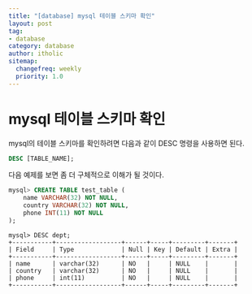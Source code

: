 ```yaml
---
title: "[database] mysql 테이블 스키마 확인"
layout: post
tag:
- database
category: database
author: itholic
sitemap:
  changefreq: weekly
  priority: 1.0
---
```


# mysql 테이블 스키마 확인

mysql의 테이블 스키마를 확인하려면 다음과 같이 DESC 명령을 사용하면 된다.

```sql
DESC [TABLE_NAME];
```

다음 예제를 보면 좀 더 구체적으로 이해가 될 것이다.

```sql
mysql> CREATE TABLE test_table (
    name VARCHAR(32) NOT NULL,
    country VARCHAR(32) NOT NULL,
    phone INT(11) NOT NULL
);
```

```
mysql> DESC dept;
+-----------+------------------+------+-----+---------+-------+
| Field     | Type             | Null | Key | Default | Extra |
+-----------+------------------+------+-----+---------+-------+
| name      | varchar(32)      | NO   |     | NULL    |       |
| country   | varchar(32)      | NO   |     | NULL    |       |
| phone     | int(11)          | NO   |     | NULL    |       |
+-----------+------------------+------+-----+---------+-------+
```
